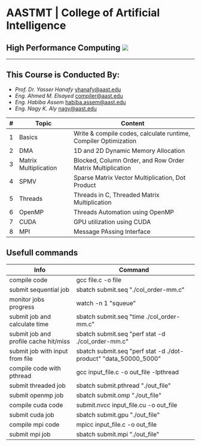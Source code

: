 # AASTMT | College of Artificial Intelligence
## High Performance Computing ![](https://img.shields.io/badge/Semester-Fall--2023-red)
---
## This Course is Conducted By:
- _Prof. Dr. Yasser Hanafy_ yhanafy@aast.edu
- _Eng. Ahmed M. Elsayed_ compiler@aast.edu
- _Eng. Habiba Assem_ habiba.assem@aast.edu
- _Eng. Nagy K. Aly_ nagy@aast.edu

| # | Topic | Content |
| ------ | ------ | ------ |
| 1 | Basics | Write & compile codes, calculate runtime, Compiler Optimization |
| 2 | DMA | 1D and 2D Dynamic Memory Allocation |
| 3 | Matrix Multiplication | Blocked, Column Order, and Row Order Matrix Multiplication |
| 4 | SPMV | Sparse Matrix Vector Multiplication, Dot Product |
| 5 | Threads | Threads in C, Threaded Matrix Multiplication |
| 6 | OpenMP | Threads Automation using OpenMP |
| 7 | CUDA | GPU utilization using CUDA |
| 8 | MPI | Message PAssing Interface | 

## Usefull commands
| Info	| Command |
| ------ | ------ |
| compile code | gcc file.c -o file |
| submit sequential job | sbatch submit.seq "./col_order-mm.c" |
| monitor jobs progress | watch -n 1 "squeue" |
| submit job and calculate time| sbatch submit.seq "time ./col_order-mm.c" |
| submit job and profile cache hit/miss| sbatch submit.seq "perf stat -d ./col_order-mm.c" |
| submit job with input from file| sbatch submit.seq "perf stat -d ./dot-product" "data_50000_5000" |
| compile code with pthread | gcc input_file.c -o out_file -lpthread |
| submit threaded job | sbatch submit.pthread "./out_file" |
| submit openmp job | sbatch submit.omp "./out_file" |
| compile cuda code | submit.nvcc input_file.cu -o out_file |
| submit cuda job | sbatch submit.gpu "./out_file" |
| compile mpi code | mpicc input_file.c -o out_file |
| submit mpi job | sbatch submit.mpi "./out_file" |
